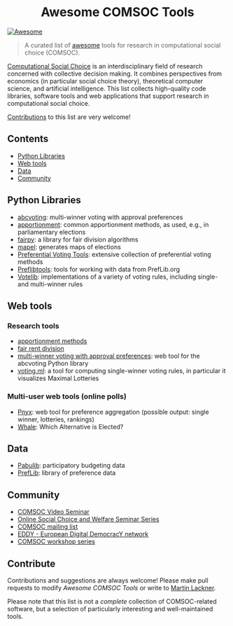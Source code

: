 <h1 align="center">
  Awesome COMSOC Tools
</h1>

[![Awesome](https://awesome.re/badge.svg)](https://awesome.re)

> A curated list of [awesome](https://github.com/sindresorhus/awesome/blob/main/awesome.md) tools for research in computational social choice (COMSOC).

[Computational Social Choice](https://en.wikipedia.org/wiki/Computational_social_choice) is an interdisciplinary field of research concerned with collective decision making. It combines perspectives from economics (in particular social choice theory), theoretical computer science, and artificial intelligence.
This list collects high-quality code libraries, software tools and web applications that support research in computational social choice. 

[Contributions](#contribute) to this list are very welcome!

## Contents

- [Python Libraries](#python-libraries)
- [Web tools](#web-tools)
- [Data](#data)
- [Community](#community)

## Python Libraries

- [abcvoting](https://github.com/martinlackner/abcvoting): multi-winner voting with approval preferences <!--[![PyPi](https://badgen.net/pypi/v/abcvoting)](https://pypi.org/project/abcvoting/) [![docs](https://img.shields.io/badge/docs-available-green)](https://abcvoting.readthedocs.io/en/latest/) ![](https://img.shields.io/github/last-commit/martinlackner/abcvoting)-->
- [apportionment](https://github.com/martinlackner/apportionment): common apportionment methods, as used, e.g., in parliamentary elections <!--![https://pypi.python.org/pypi/apportionment](https://img.shields.io/pypi/v/apportionment.svg) [![docs](https://img.shields.io/badge/docs-no-red)]() ![](https://img.shields.io/github/last-commit/martinlackner/apportionment)-->
- [fairpy](https://github.com/erelsgl/fairpy): a library for fair division algorithms
- [mapel](https://github.com/szufix/mapel): generates maps of elections <!--![https://pypi.python.org/pypi/mapel](https://img.shields.io/pypi/v/mapel.svg) [![docs](https://img.shields.io/badge/docs-no-red)]() ![](https://img.shields.io/github/last-commit/szufix/mapel)-->
- [Preferential Voting Tools](https://github.com/voting-tools/pref_voting): extensive collection of preferential voting methods <!--[![pypi](https://img.shields.io/pypi/v/pref_voting.svg)](https://pypi.python.org/pypi/pref_voting) [![docs](https://img.shields.io/badge/docs-available-green)](https://pref-voting.readthedocs.io/en/latest/) ![](https://img.shields.io/github/last-commit/voting-tools/pref_voting)-->
- [Preflibtools](https://github.com/PrefLib/preflibtools): tools for working with data from PrefLib.org <!--[![pypi](https://img.shields.io/pypi/v/preflibtools.svg)](https://pypi.python.org/pypi/preflibtools) [![docs](https://img.shields.io/badge/docs-available-green)](https://www.docs.preflib.org/) ![](https://img.shields.io/github/last-commit/PrefLib/preflibtools)-->
- [Votelib](https://github.com/simberaj/votelib): implementations of a variety of voting rules, including single- and multi-winner rules <!--[![pypi](https://img.shields.io/pypi/v/votelib.svg)](https://pypi.python.org/pypi/votelib) [![docs](https://img.shields.io/badge/docs-available-green)](https://votelib.readthedocs.io/en/latest/) ![](https://img.shields.io/github/last-commit/simberaj/votelib)-->


## Web tools

### Research tools

- [apportionment methods](https://pref.tools/apportionment/) 
- [fair rent division](https://pref.tools/rent/)
- [multi-winner voting with approval preferences](https://pref.tools/abcvoting/): web tool for the abcvoting Python library
- [voting.ml](https://voting.ml/): a tool for computing single-winner voting rules, in particular it visualizes Maximal Lotteries

### Multi-user web tools (online polls)

- [Pnyx](https://pnyx.dss.in.tum.de/): web tool for  preference aggregation (possible output: single winner, lotteries, rankings)
- [Whale](https://whale5.noiraudes.net/): Which Alternative is Elected?
 

## Data

- [Pabulib](http://pabulib.org/): participatory budgeting data
- [PrefLib](https://www.preflib.org/): library of preference data


## Community

- [COMSOC Video Seminar](https://www.comsocseminar.org/)
- [Online Social Choice and Welfare Seminar Series](https://sites.google.com/view/2021onlinescwseminars)
- [COMSOC mailing list](https://lists.duke.edu/sympa/info/comsoc)
- [EDDY - European Digital DemocracY network](https://sites.google.com/rug.nl/eddynetwork/)
- [COMSOC workshop series](https://research.illc.uva.nl/COMSOC/workshops.html)

## Contribute

Contributions and suggestions are always welcome! Please make pull requests to modify *Awesome COMSOC Tools* or write to [Martin Lackner](mailto:lackner@dbai.tuwien.ac.at).

Please note that this list is not a *complete* collection of COMSOC-related software, but a selection of particularly interesting and well-maintained tools. 
